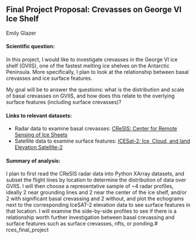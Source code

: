 ## Final Project Proposal: Crevasses on George VI Ice Shelf
Emily Glazer

#### Scientific question:

In this project, I would like to investigate crevasses in the George VI ice shelf (GVIIS), one of the fastest melting ice shelves on the Antarctic Peninsula. More specifically, I plan to look at the relationship between basal crevasses and ice surface features.

My goal will be to answer the questions: what is the distribution and scale of basal crevasses on GVIIS, and how does this relate to the overlying surface features (including surface crevasses)?

#### Links to relevant datasets:

- Radar data to examine basal crevasses: [CReSIS: Center for Remote Sensing of Ice Sheets](https://data.cresis.ku.edu/)
- Satellite data to examine surface features: [ICESat-2: Ice, Cloud, and land Elevation Satellite-2](https://icesat-2.gsfc.nasa.gov/)


#### Summary of analysis:

I plan to first read the CReSIS radar data into Python XArray datasets, and subset the flight lines by location to determine the distribution of data over GVIIS. I will then choose a representative sample of ~4 radar profiles, ideally 2 near grounding lines and 2 near the center of the ice shelf, and/or 2 with significant basal crevassing and 2 without, and plot the echograms next to the corresponding IceSAT-2 elevation data to see surface features in that location. I will examine the side-by-side profiles to see if there is a relationship worth further investigation between basal crevassing and surface features such as surface crevasses, rifts, or ponding.# rces_final_project
